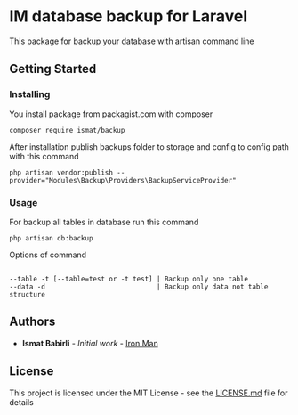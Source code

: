 # IM database backup for Laravel

This package for backup your database with artisan command line

## Getting Started

### Installing

You install package from packagist.com with composer

```
composer require ismat/backup
```

After installation publish backups folder to storage and config to config path with this command

```
php artisan vendor:publish --provider="Modules\Backup\Providers\BackupServiceProvider"

```
### Usage
For backup all tables in database run this command

```$xslt
php artisan db:backup
```

Options of command
```$xslt

--table -t [--table=test or -t test] | Backup only one table
--data -d                            | Backup only data not table structure

```


## Authors

* **Ismat Babirli** - *Initial work* - [Iron Man](https://github.com/ismatBabirli)


## License

This project is licensed under the MIT License - see the [LICENSE.md](LICENSE.md) file for details
